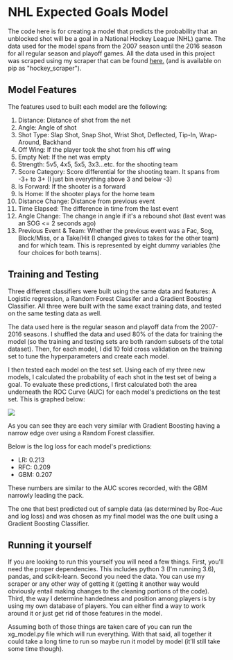 # NHL Expected Goals Model

The code here is for creating a model that predicts the probability that an unblocked shot will be a goal in a National
Hockey League (NHL) game. The data used for the model spans from the 2007 season until the 2016 season for all regular
season and playoff games. All the data used in this project was scraped using my scraper that can be found
[here.](https://github.com/HarryShomer/Hockey-Scraper) (and is available on pip as "hockey_scraper").

## Model Features

The features used to built each model are the following:

1. Distance: Distance of shot from the net
2. Angle: Angle of shot
3. Shot Type: Slap Shot, Snap Shot, Wrist Shot, Deflected, Tip-In, Wrap-Around, Backhand
4. Off Wing: If the player took the shot from his off wing
5. Empty Net: If the net was empty
6. Strength: 5v5, 4x5, 5x5, 3x3...etc. for the shooting team
7. Score Category: Score differential for the shooting team. It spans from -3+ to 3+ (I just bin everything above 3 and below -3)
8. Is Forward: If the shooter is a forward
9. Is Home: If the shooter plays for the home team
10. Distance Change: Distance from previous event
11. Time Elapsed: The difference in time from the last event
12. Angle Change: The change in angle if it's a rebound shot (last event was an SOG  <= 2 seconds ago)
13. Previous Event & Team: Whether the previous event was a Fac, Sog, Block/Miss, or a Take/Hit (I changed gives to
takes for the other team) and for which team. This is represented by eight dummy variables (the four choices for both teams).

## Training and Testing

Three different classifiers were built using the same data and features: A Logistic regression, a Random Forest Classifer
and a Gradient Boosting Classifier. All three were built with the same exact training data, and tested on the same
testing data as well.

The data used here is the regular season and playoff data from the 2007-2016 seasons. I shuffled the data and used 80%
of the data for training the model (so the training and testing sets are both random subsets of the total dataset). Then,
for each model, I did 10 fold cross validation on the training set to tune the hyperparameters and create each model.

I then tested each model on the test set. Using each of my three new models, I calculated the probability of each shot
in the test set of being a goal. To evaluate these predictions, I first calculated both the area underneath the ROC Curve
(AUC) for each model's predictions on the test set. This is graphed below:

![](ROC_xG.jpg)

As you can see they are each very similar with Gradient Boosting having a narrow edge over using a Random Forest
classifier.

Below is the log loss for each model's predictions:

* LR:   0.213
* RFC:  0.209
* GBM:  0.207

These numbers are similar to the AUC scores recorded, with the GBM narrowly leading the pack.

The one that best predicted out of sample data (as determined by Roc-Auc and log loss) and was chosen as my final model
was the one built using a Gradient Boosting Classifier.

## Running it yourself
If you are looking to run this yourself you will need a few things. First, you'll need the proper dependencies. This
includes python 3 (I'm running 3.6), pandas, and scikit-learn. Second you need the data. You can use my scraper or any other way of getting it (getting it another way would obviously
entail making changes to the cleaning portions of the code). Third, the way I determine handedness and position among players
is by using my own database of players. You can either find a way to work around it or just get rid of those features
in the model.

Assuming both of those things are taken care of you can run the xg_model.py file which will run everything.
With that said, all together it could take a long time to run so maybe run it model by model (it'll still take some time
though).



